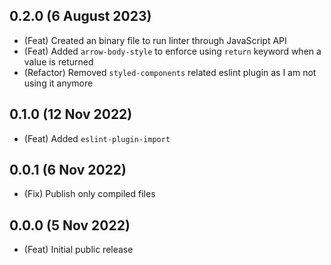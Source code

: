 ## 0.2.0 (6 August 2023)

-   (Feat) Created an binary file to run linter through JavaScript API
-   (Feat) Added `arrow-body-style` to enforce using `return` keyword when a value is returned
-   (Refactor) Removed `styled-components` related eslint plugin as I am not using it anymore

## 0.1.0 (12 Nov 2022)

-   (Feat) Added `eslint-plugin-import`

## 0.0.1 (6 Nov 2022)

-   (Fix) Publish only compiled files

## 0.0.0 (5 Nov 2022)

-   (Feat) Initial public release
